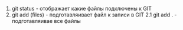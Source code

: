 1. git status - отображает какие файлы подключены к GIT
2. git add (files) - подготавляивает файл к записи в GIT
   2.1 git add . - подготавляивае все файлы
